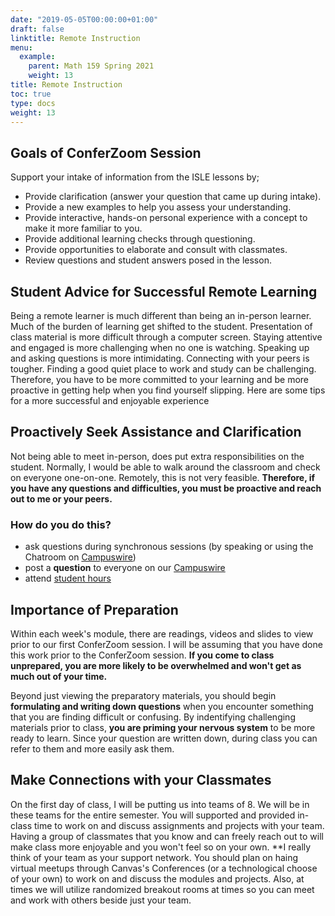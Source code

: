 ```yaml
---
date: "2019-05-05T00:00:00+01:00"
draft: false
linktitle: Remote Instruction
menu:
  example:
    parent: Math 159 Spring 2021
    weight: 13
title: Remote Instruction
toc: true
type: docs
weight: 13
---
```


## Goals of ConferZoom Session
Support your intake of information from the ISLE lessons by;
- Provide clarification (answer your question that came up during intake).
- Provide a new examples to help you assess your understanding.
- Provide interactive, hands-on personal experience with a concept to make it more familiar to you. 
- Provide additional learning checks through questioning.
- Provide opportunities to elaborate and consult with classmates.
- Review questions and student answers posed in the lesson.

## Student Advice for Successful Remote Learning
Being a remote learner is much different than being an in-person learner.  Much of the burden of learning get shifted to the student.  Presentation of class material is more difficult through a computer screen. Staying attentive and engaged is more challenging when no one is watching.  Speaking up and asking questions is more intimidating.  Connecting with your peers is tougher.  Finding a good quiet place to work and study can be challenging.  Therefore, you have to be more committed to your learning and be more proactive in getting help when you find yourself slipping.  Here are some tips for a more successful and enjoyable experience

## Proactively Seek Assistance and Clarification
Not being able to meet in-person, does put extra responsibilities on the student.  Normally, I would be able to walk around the classroom and check on everyone one-on-one.  Remotely, this is not very feasible.  **Therefore, if you have any questions and difficulties, you must be proactive and reach out to me or your peers.**  

### How do you do this? 
- ask questions during synchronous sessions (by speaking or using the Chatroom on [Campuswire](https://campuswire.com/c/GF4A524CF))
- post a **question** to everyone on our [Campuswire](https://campuswire.com/c/GF4A524CF)
- attend [student hours](/courses/stat159_s21/policies/#student-hours) 

## Importance of Preparation
Within each week's module, there are readings, videos and slides to view prior to our first ConferZoom session.  I will be assuming that you have done this work prior to the ConferZoom session.  **If you come to class unprepared, you are more likely to be overwhelmed and won't get as much out of your time.**  

Beyond just viewing the preparatory materials, you should begin **formulating and writing down questions** when you encounter something that you are finding difficult or confusing.  By indentifying challenging materials prior to class, **you are priming your nervous system** to be more ready to learn.  Since your question are written down, during class you can refer to them and more easily ask them.

## Make Connections with your Classmates
On the first day of class, I will be putting us into teams of 8.  We will be in these teams for the entire semester.  You will supported and provided in-class time to work on and discuss assignments and projects with your team.   Having a group of classmates that you know and can freely reach out to will make class more enjoyable and you won't feel so on your own.  **I really think of your team as your support network.  You should plan on haing virtual meetups through Canvas's Conferences (or a technological choose of your own) to work on and discuss the modules and projects.  Also, at times we will utilize randomized breakout rooms at times so you can meet and work with others beside just your team.
